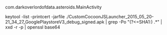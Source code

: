 com.darkoverlordofdata.asteroids.MainActivity

keytool -list -printcert -jarfile ./CustomCocoonJSLauncher_2015_05_20-21_34_27_GooglePlaystoreV3_debug_signed.apk | grep -Po "(?<=SHA1:) .*" |  xxd -r -p | openssl base64
